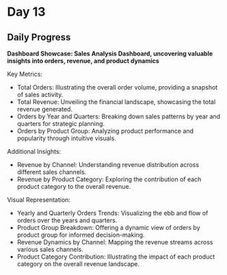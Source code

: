 # Day 13

## Daily Progress

**Dashboard Showcase: Sales Analysis Dashboard, uncovering valuable insights into orders, revenue, and product dynamics**

Key Metrics:
- Total Orders: Illustrating the overall order volume, providing a snapshot of sales activity.
- Total Revenue: Unveiling the financial landscape, showcasing the total revenue generated.
- Orders by Year and Quarters: Breaking down sales patterns by year and quarters for strategic planning.
- Orders by Product Group: Analyzing product performance and popularity through intuitive visuals.
  
Additional Insights:
- Revenue by Channel: Understanding revenue distribution across different sales channels.
- Revenue by Product Category: Exploring the contribution of each product category to the overall revenue.

Visual Representation:
- Yearly and Quarterly Orders Trends: Visualizing the ebb and flow of orders over the years and quarters.
- Product Group Breakdown: Offering a dynamic view of orders by product group for informed decision-making.
- Revenue Dynamics by Channel: Mapping the revenue streams across various sales channels.
- Product Category Contribution: Illustrating the impact of each product category on the overall revenue landscape.
